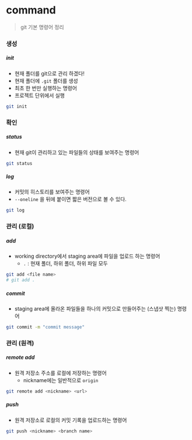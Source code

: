 # command

> git 기본 명령어 정리



### 생성

##### init

* 현재 폴더를 git으로 관리 하겠다!
* 현재 폴더에 `.git` 폴더를 생성
* 최초 한 번만 실행하는 명령어
* 프로젝트 단위에서 실행

```bash
git init
```



### 확인

##### status

* 현재 git이 관리하고 있는 파일들의 상태를 보여주는 명령어

```bash
git status
```



##### log

* 커밋의 히스토리를 보여주는 명령어
* `--oneline` 을 뒤에 붙이면 짧은 버전으로 볼 수 있다.

```bash
git log
```



### 관리 (로컬)

##### add

* working directory에서 staging area에 파일을 업로드 하는 명령어
  * `.` : 현재 폴더, 하위 폴더, 하위 파일 모두

```bash
git add <file name>
# git add .
```



##### commit

* staging area에 올라온 파일들을 하나의 커밋으로 만들어주는 (스냅샷 찍는) 명령어

```bash
git commit -m "commit message"
```



### 관리 (원격)

##### remote add

* 원격 저장소 주소를 로컬에 저장하는 명령어
  * nickname에는 일반적으로 `origin`

```bash
git remote add <nickname> <url>
```



##### push

* 원격 저장소로 로컬의 커밋 기록을 업로드하는 명령어

```bash
git push <nickname> <branch name>
```

